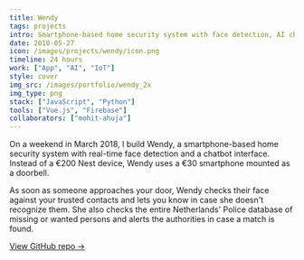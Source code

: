 ```yaml
---
title: Wendy
tags: projects
intro: Smartphone-based home security system with face detection, AI chatbot, and real-time notifications
date: 2018-05-27
icon: /images/projects/wendy/icon.png
timeline: 24 hours
work: ["App", "AI", "IoT"]
style: cover
img_src: /images/portfolio/wendy_2x
img_type: png
stack: ["JavaScript", "Python"]
tools: ["Vue.js", "Firebase"]
collaborators: ["mohit-ahuja"]
---
```


On a weekend in March 2018, I build Wendy, a smartphone-based home security system with real-time face detection and a chatbot interface. Instead of a €200 Nest device, Wendy uses a €30 smartphone mounted as a doorbell.

As soon as someone approaches your door, Wendy checks their face against your trusted contacts and lets you know in case she doesn't recognize them. She also checks the entire Netherlands' Police database of missing or wanted persons and alerts the authorities in case a match is found.

[View GitHub repo &rarr;](https://github.com/AnandChowdhary/wendy)

<div class="three-images">
  <div><img alt="" src="/images/projects/wendy/1.png"></div>
  <div><img alt="" src="/images/projects/wendy/2.png"></div>
  <div><img alt="" src="/images/projects/wendy/3.png"></div>
</div>
<div class="three-images">
  <div><img alt="" src="/images/projects/wendy/4.png"></div>
  <div><img alt="" src="/images/projects/wendy/5.png"></div>
  <div><img alt="" src="/images/projects/wendy/6.png"></div>
</div>
<div class="two-images shadow">
  <div><img alt="" src="/images/projects/wendy/slide-1.png"></div>
  <div><img alt="" src="/images/projects/wendy/slide-2.png"></div>
</div>
<div class="two-images shadow">
  <div><img alt="" src="/images/projects/wendy/slide-3.png"></div>
  <div><img alt="" src="/images/projects/wendy/slide-4.png"></div>
</div>
